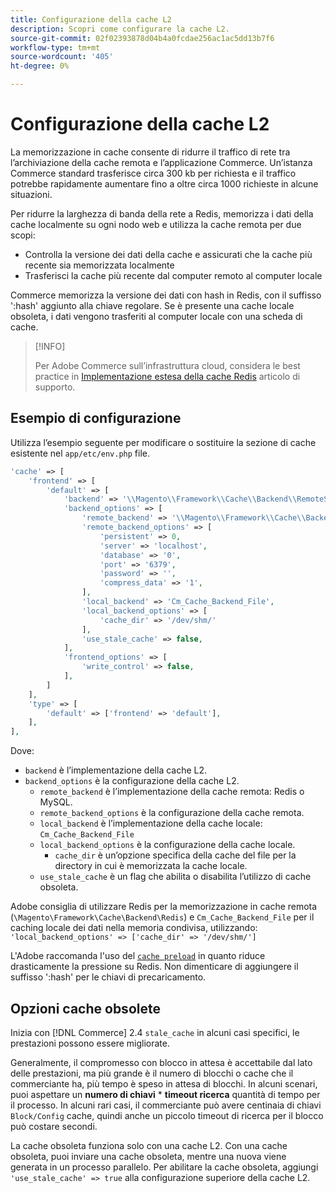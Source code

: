 ```yaml
---
title: Configurazione della cache L2
description: Scopri come configurare la cache L2.
source-git-commit: 02f02393878d04b4a0fcdae256ac1ac5dd13b7f6
workflow-type: tm+mt
source-wordcount: '405'
ht-degree: 0%

---
```


# Configurazione della cache L2

La memorizzazione in cache consente di ridurre il traffico di rete tra l’archiviazione della cache remota e l’applicazione Commerce. Un’istanza Commerce standard trasferisce circa 300 kb per richiesta e il traffico potrebbe rapidamente aumentare fino a oltre circa 1000 richieste in alcune situazioni.

Per ridurre la larghezza di banda della rete a Redis, memorizza i dati della cache localmente su ogni nodo web e utilizza la cache remota per due scopi:

- Controlla la versione dei dati della cache e assicurati che la cache più recente sia memorizzata localmente
- Trasferisci la cache più recente dal computer remoto al computer locale

Commerce memorizza la versione dei dati con hash in Redis, con il suffisso &#39;:hash&#39; aggiunto alla chiave regolare. Se è presente una cache locale obsoleta, i dati vengono trasferiti al computer locale con una scheda di cache.

>[!INFO]
>
>Per Adobe Commerce sull’infrastruttura cloud, considera le best practice in [Implementazione estesa della cache Redis](https://support.magento.com/hc/en-us/articles/360049292532) articolo di supporto.

## Esempio di configurazione

Utilizza l’esempio seguente per modificare o sostituire la sezione di cache esistente nel `app/etc/env.php` file.

```php
'cache' => [
    'frontend' => [
        'default' => [
            'backend' => '\\Magento\\Framework\\Cache\\Backend\\RemoteSynchronizedCache',
            'backend_options' => [
                'remote_backend' => '\\Magento\\Framework\\Cache\\Backend\\Redis',
                'remote_backend_options' => [
                    'persistent' => 0,
                    'server' => 'localhost',
                    'database' => '0',
                    'port' => '6379',
                    'password' => '',
                    'compress_data' => '1',
                ],
                'local_backend' => 'Cm_Cache_Backend_File',
                'local_backend_options' => [
                    'cache_dir' => '/dev/shm/'
                ],
                'use_stale_cache' => false,
            ],
            'frontend_options' => [
                'write_control' => false,
            ],
        ]
    ],
    'type' => [
        'default' => ['frontend' => 'default'],
    ],
],
```

Dove:

- `backend` è l’implementazione della cache L2.
- `backend_options` è la configurazione della cache L2.
   - `remote_backend` è l’implementazione della cache remota: Redis o MySQL.
   - `remote_backend_options` è la configurazione della cache remota.
   - `local_backend` è l’implementazione della cache locale: `Cm_Cache_Backend_File`
   - `local_backend_options` è la configurazione della cache locale.
      - `cache_dir` è un’opzione specifica della cache del file per la directory in cui è memorizzata la cache locale.
   - `use_stale_cache` è un flag che abilita o disabilita l’utilizzo di cache obsoleta.

Adobe consiglia di utilizzare Redis per la memorizzazione in cache remota (`\Magento\Framework\Cache\Backend\Redis`) e `Cm_Cache_Backend_File` per il caching locale dei dati nella memoria condivisa, utilizzando: `'local_backend_options' => ['cache_dir' => '/dev/shm/']`

L&#39;Adobe raccomanda l&#39;uso del [`cache preload`](redis-pg-cache.md#redis-preload-feature) in quanto riduce drasticamente la pressione su Redis. Non dimenticare di aggiungere il suffisso &#39;:hash&#39; per le chiavi di precaricamento.

## Opzioni cache obsolete

Inizia con [!DNL Commerce] 2.4 `stale_cache` in alcuni casi specifici, le prestazioni possono essere migliorate.

Generalmente, il compromesso con blocco in attesa è accettabile dal lato delle prestazioni, ma più grande è il numero di blocchi o cache che il commerciante ha, più tempo è speso in attesa di blocchi. In alcuni scenari, puoi aspettare un **numero di chiavi** \* **timeout ricerca** quantità di tempo per il processo. In alcuni rari casi, il commerciante può avere centinaia di chiavi `Block/Config` cache, quindi anche un piccolo timeout di ricerca per il blocco può costare secondi.

La cache obsoleta funziona solo con una cache L2. Con una cache obsoleta, puoi inviare una cache obsoleta, mentre una nuova viene generata in un processo parallelo. Per abilitare la cache obsoleta, aggiungi `'use_stale_cache' => true` alla configurazione superiore della cache L2.

